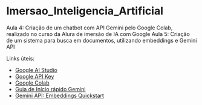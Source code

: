 # Imersao_Inteligencia_Artificial

Aula 4: Criação de um chatbot com API Gemini pelo Google Colab, realizado no curso da Alura de imersão de IA com Google
Aula 5: Criação de um sistema para busca em documentos, utilizando embeddings e Gemini API 

Links úteis: 

- [Google AI Studio](https://aistudio.google.com/app/prompts/new_chat?utm_source=website&utm_medium=referral&utm_campaign=Alura&utm_content=)
- [Google API Key](https://aistudio.google.com/app/apikey)
- [Google Colab](https://colab.research.google.com/)
- [Guia de Início rápido Gemini](https://ai.google.dev/gemini-api/docs/quickstart?hl=pt-br)
- [Gemini API: Embeddings Quickstart](https://colab.research.google.com/github/google-gemini/cookbook/blob/main/quickstarts/Embeddings.ipynb)
